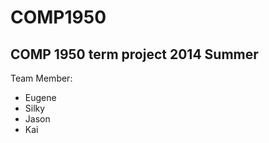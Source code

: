 COMP1950
========
COMP 1950 term project 2014 Summer
----------------------------------

Team Member:
* Eugene
* Silky
* Jason
* Kai
